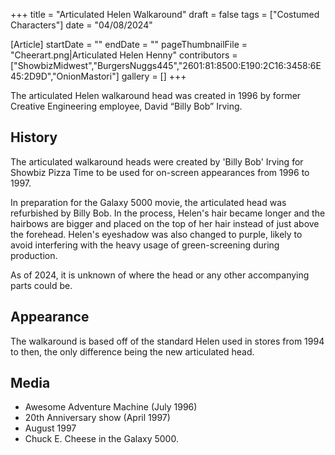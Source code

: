 +++
title = "Articulated Helen Walkaround"
draft = false
tags = ["Costumed Characters"]
date = "04/08/2024"

[Article]
startDate = ""
endDate = ""
pageThumbnailFile = "Cheerart.png|Articulated Helen Henny"
contributors = ["ShowbizMidwest","BurgersNuggs445","2601:81:8500:E190:2C16:3458:6E45:2D9D","OnionMastori"]
gallery = []
+++


The articulated Helen walkaround head was created in 1996 by former Creative Engineering employee, David “Billy Bob” Irving.

<h2> History </h2>
The articulated walkaround heads were created by 'Billy Bob' Irving for Showbiz Pizza Time to be used for on-screen appearances from 1996 to 1997.

In preparation for the Galaxy 5000 movie, the articulated head was refurbished by Billy Bob. In the process, Helen's hair became longer and the hairbows are bigger and placed on the top of her hair instead of just above the forehead. Helen's eyeshadow was also changed to purple, likely to avoid interfering with the heavy usage of green-screening during production.

As of 2024, it is unknown of where the head or any other accompanying parts could be.

<h2> Appearance </h2>
The walkaround is based off of the standard Helen used in stores from 1994 to then, the only difference being the new articulated head.

<h2> Media </h2>

* Awesome Adventure Machine (July 1996)
* 20th Anniversary show (April 1997)
* August 1997
* Chuck E. Cheese in the Galaxy 5000.


